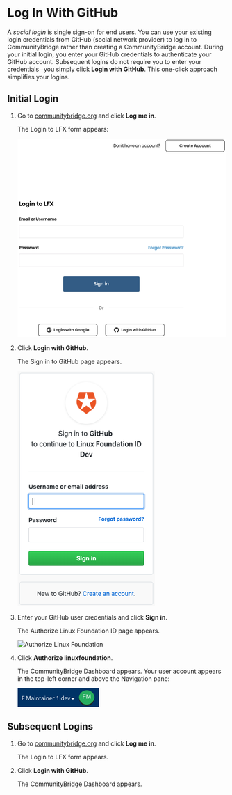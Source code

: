 # Log In With GitHub

A _social login_ is single sign-on for end users. You can use your existing login credentials from GitHub \(social network provider\) to log in to CommunityBridge rather than creating a CommunityBridge account. During your initial login, you enter your GitHub credentials to authenticate your GitHub account. Subsequent logins do not require you to enter your credentials⏤you simply click **Login with GitHub**. This one-click approach simplifies your logins.

## Initial Login

1. Go to [communitybridge.org](https://communitybridge.org/) and click **Log me in**.

   The Login to LFX form appears:

   ![Login to LFX](../.gitbook/assets/lfx-login-to-lfx.png)

2. Click **Login with GitHub**.

   The Sign in to GitHub page appears.

   ![Sign In to GitHub](../.gitbook/assets/lfx-sign-in-to-github-page.png)

3. Enter your GitHub user credentials and click **Sign in**.

   The Authorize Linux Foundation ID page appears.

   ![Authorize Linux Foundation](https://github.com/communitybridge/communitybridge.github.io/tree/a1834cd6339a21224d08d857711bddacc72fbd73/Login/imgs/lfx-github-authorize—lf-id-dev.png)

4. Click **Authorize linuxfoundation**.

   The CommunityBridge Dashboard appears. Your user account appears in the top-left corner and above the Navigation pane:

   ![Sign In Role](../.gitbook/assets/lfx-sign-in-role-identification.png)

## Subsequent Logins

1. Go to [communitybridge.org](https://communitybridge.org/) and click **Log me in**.

   The Login to LFX form appears.

2. Click **Login with GitHub**.

   The CommunityBridge Dashboard appears.

